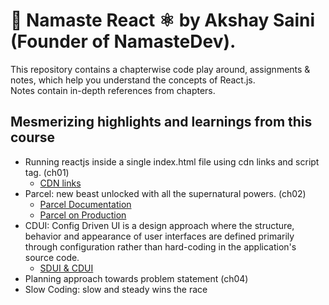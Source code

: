 # 🚀 Namaste React ⚛  by Akshay Saini (Founder of NamasteDev). 

This repository contains a chapterwise code play around, assignments & notes,
which help you understand the concepts of React.js.\
Notes contain in-depth references from chapters.

## Mesmerizing highlights and learnings from this course
  -  Running reactjs inside a single index.html file using cdn links and script tag. (ch01)
      - [CDN links](https://legacy.reactjs.org/docs/cdn-links.html)
  -  Parcel: new beast unlocked with all the supernatural powers. (ch02)
      - [Parcel Documentation](https://parceljs.org/getting-started/webapp/)
      - [Parcel on Production](https://parceljs.org/features/production/)
  -  CDUI: Config Driven UI is a design approach where the structure, behavior and appearance of user interfaces are defined primarily through configuration rather than hard-coding in the application's source code.
      - [SDUI & CDUI](https://www.linkedin.com/pulse/server-driven-ui-vs-configuration-driven-tejas-musale-7tvif)
  -  Planning approach towards problem statement (ch04)
  -  Slow Coding: slow and steady wins the race
